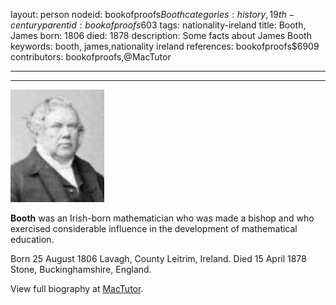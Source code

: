 layout: person
nodeid: bookofproofs$Booth
categories: history,19th-century
parentid: bookofproofs$603
tags: nationality-ireland
title: Booth, James
born: 1806
died: 1878
description: Some facts about James Booth
keywords: booth, james,nationality ireland
references: bookofproofs$6909
contributors: bookofproofs,@MacTutor

---


---

![Booth.jpg](https://github.com/bookofproofs/bookofproofs.github.io/blob/main/_sources/_assets/images/portraits/Booth.jpg?raw=true)

**Booth** was an Irish-born mathematician who was made a bishop and who exercised considerable influence in the development of mathematical education.

Born 25 August 1806 Lavagh, County Leitrim, Ireland. Died 15 April 1878 Stone, Buckinghamshire, England.


View full biography at [MacTutor](https://mathshistory.st-andrews.ac.uk/Biographies/Booth/).